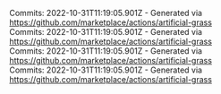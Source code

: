 Commits: 2022-10-31T11:19:05.901Z - Generated via https://github.com/marketplace/actions/artificial-grass
<br>
Commits: 2022-10-31T11:19:05.901Z - Generated via https://github.com/marketplace/actions/artificial-grass
<br>
Commits: 2022-10-31T11:19:05.901Z - Generated via https://github.com/marketplace/actions/artificial-grass
<br>
Commits: 2022-10-31T11:19:05.901Z - Generated via https://github.com/marketplace/actions/artificial-grass
<br>
